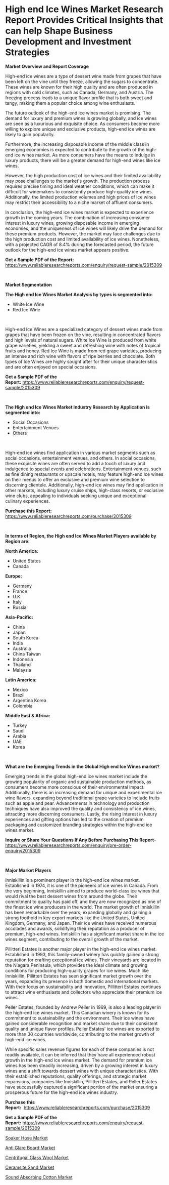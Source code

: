 <p><h1>High end Ice Wines Market Research Report Provides Critical Insights that can help Shape Business Development and Investment Strategies</h1></p><p><strong>Market Overview and Report Coverage</strong></p>
<p><p>High-end ice wines are a type of dessert wine made from grapes that have been left on the vine until they freeze, allowing the sugars to concentrate. These wines are known for their high quality and are often produced in regions with cold climates, such as Canada, Germany, and Austria. The freezing process leads to a unique flavor profile that is both sweet and tangy, making them a popular choice among wine enthusiasts.</p><p>The future outlook of the high-end ice wines market is promising. The demand for luxury and premium wines is growing globally, and ice wines are seen as a luxurious and exquisite choice. As consumers become more willing to explore unique and exclusive products, high-end ice wines are likely to gain popularity.</p><p>Furthermore, the increasing disposable income of the middle class in emerging economies is expected to contribute to the growth of the high-end ice wines market. As more consumers have the means to indulge in luxury products, there will be a greater demand for high-end wines like ice wines.</p><p>However, the high production cost of ice wines and their limited availability may pose challenges to the market's growth. The production process requires precise timing and ideal weather conditions, which can make it difficult for winemakers to consistently produce high-quality ice wines. Additionally, the limited production volumes and high prices of ice wines may restrict their accessibility to a niche market of affluent consumers.</p><p>In conclusion, the high-end ice wines market is expected to experience growth in the coming years. The combination of increasing consumer interest in luxury wines, growing disposable income in emerging economies, and the uniqueness of ice wines will likely drive the demand for these premium products. However, the market may face challenges due to the high production cost and limited availability of ice wines. Nonetheless, with a projected CAGR of 8.4% during the forecasted period, the future outlook for the high-end ice wines market appears positive.</p></p>
<p><strong>Get a Sample PDF of the Report:</strong> <a href="https://www.reliableresearchreports.com/enquiry/request-sample/2015309">https://www.reliableresearchreports.com/enquiry/request-sample/2015309</a></p>
<p>&nbsp;</p>
<p><strong>Market Segmentation</strong></p>
<p><strong>The High end Ice Wines Market Analysis by types is segmented into:</strong></p>
<p><ul><li>White Ice Wine</li><li>Red Ice Wine</li></ul></p>
<p>&nbsp;</p>
<p><p>High-end Ice Wines are a specialized category of dessert wines made from grapes that have been frozen on the vine, resulting in concentrated flavors and high levels of natural sugars. White Ice Wine is produced from white grape varieties, yielding a sweet and refreshing wine with notes of tropical fruits and honey. Red Ice Wine is made from red grape varieties, producing an intense and rich wine with flavors of ripe berries and chocolate. Both types of Ice Wines are highly sought after for their unique characteristics and are often enjoyed on special occasions.</p></p>
<p><strong>Get a Sample PDF of the Report:</strong>&nbsp;<a href="https://www.reliableresearchreports.com/enquiry/request-sample/2015309">https://www.reliableresearchreports.com/enquiry/request-sample/2015309</a></p>
<p>&nbsp;</p>
<p><strong>The High end Ice Wines Market Industry Research by Application is segmented into:</strong></p>
<p><ul><li>Social Occasions</li><li>Entertainment Venues</li><li>Others</li></ul></p>
<p>&nbsp;</p>
<p><p>High-end ice wines find application in various market segments such as social occasions, entertainment venues, and others. In social occasions, these exquisite wines are often served to add a touch of luxury and indulgence to special events and celebrations. Entertainment venues, such as fine dining restaurants or upscale hotels, may feature high-end ice wines on their menus to offer an exclusive and premium wine selection to discerning clientele. Additionally, high-end ice wines may find application in other markets, including luxury cruise ships, high-class resorts, or exclusive wine clubs, appealing to individuals seeking unique and exceptional culinary experiences.</p></p>
<p><strong>Purchase this Report:</strong>&nbsp; <a href="https://www.reliableresearchreports.com/purchase/2015309">https://www.reliableresearchreports.com/purchase/2015309</a></p>
<p>&nbsp;</p>
<p><strong>In terms of Region, the High end Ice Wines Market Players available by Region are:</strong></p>
<p>
    <p> <strong> North America: </strong>
        <ul>
            <li>United States</li>
            <li>Canada</li>
        </ul>
        </p> 
    <p> <strong> Europe: </strong>
        <ul>
            <li>Germany</li>
            <li>France</li>
            <li>U.K.</li>
            <li>Italy</li>
            <li>Russia</li>
        </ul>
        </p> 
    <p> <strong> Asia-Pacific: </strong>
        <ul>
            <li>China</li>
            <li>Japan</li>
            <li>South Korea</li>
            <li>India</li>
            <li>Australia</li>
            <li>China Taiwan</li>
            <li>Indonesia</li>
            <li>Thailand</li>
            <li>Malaysia</li>
        </ul>
        </p> 
    <p> <strong> Latin America: </strong>
        <ul>
            <li>Mexico</li>
            <li>Brazil</li>
            <li>Argentina Korea</li>
            <li>Colombia</li>
        </ul>
        </p> 
    <p> <strong> Middle East & Africa: </strong>
        <ul>
            <li>Turkey</li>
            <li>Saudi</li>
            <li>Arabia</li>
            <li>UAE</li>
            <li>Korea</li>
        </ul>
    </p>
    </p>
<p>&nbsp;</p>
<p><strong>What are the Emerging Trends in the Global High end Ice Wines market?</strong></p>
<p><p>Emerging trends in the global high-end ice wines market include the growing popularity of organic and sustainable production methods, as consumers become more conscious of their environmental impact. Additionally, there is an increasing demand for unique and experimental ice wine flavors, expanding beyond traditional grape varieties to include fruits such as apple and pear. Advancements in technology and production techniques have also improved the quality and consistency of ice wines, attracting more discerning consumers. Lastly, the rising interest in luxury experiences and gifting options has led to the creation of premium packaging and customized branding strategies within the high-end ice wines market.</p></p>
<p><strong>Inquire or Share Your Questions If Any Before Purchasing This Report</strong>- <a href="https://www.reliableresearchreports.com/enquiry/pre-order-enquiry/2015309">https://www.reliableresearchreports.com/enquiry/pre-order-enquiry/2015309</a></p>
<p>&nbsp;</p>
<p><strong>Major Market Players</strong></p>
<p><p>Inniskillin is a prominent player in the high-end ice wines market. Established in 1974, it is one of the pioneers of ice wines in Canada. From the very beginning, Inniskillin aimed to produce world-class ice wines that would rival the best dessert wines from around the globe. Their commitment to quality has paid off, and they are now recognized as one of the finest ice wine producers in the world. The market growth of Inniskillin has been remarkable over the years, expanding globally and gaining a strong foothold in key export markets like the United States, United Kingdom, Germany, and Japan. Their ice wines have received numerous accolades and awards, solidifying their reputation as a producer of premium, high-end wines. Inniskillin has a significant market share in the ice wines segment, contributing to the overall growth of the market.</p><p>Pillitteri Estates is another major player in the high-end ice wines market. Established in 1993, this family-owned winery has quickly gained a strong reputation for crafting exceptional ice wines. Their vineyards are located in the Niagara Peninsula, which provides the ideal climate and growing conditions for producing high-quality grapes for ice wines. Much like Inniskillin, Pillitteri Estates has seen significant market growth over the years, expanding its presence in both domestic and international markets. With their focus on sustainability and innovation, Pillitteri Estates continues to attract wine enthusiasts and collectors who appreciate their premium ice wines.</p><p>Peller Estates, founded by Andrew Peller in 1969, is also a leading player in the high-end ice wines market. This Canadian winery is known for its commitment to sustainability and the environment. Their ice wines have gained considerable recognition and market share due to their consistent quality and unique flavor profiles. Peller Estates' ice wines are exported to more than 30 countries worldwide, contributing to the market growth of high-end ice wines.</p><p>While specific sales revenue figures for each of these companies is not readily available, it can be inferred that they have all experienced robust growth in the high-end ice wines market. The demand for premium ice wines has been steadily increasing, driven by a growing interest in luxury wines and a shift towards dessert wines with unique characteristics. With their established reputations, quality offerings, and strategic market expansions, companies like Inniskillin, Pillitteri Estates, and Peller Estates have successfully captured a significant portion of the market ensuring a prosperous future for the high-end ice wines industry.</p></p>
<p><strong>Purchase this Report:</strong>&nbsp;&nbsp;<a href="https://www.reliableresearchreports.com/purchase/2015309">https://www.reliableresearchreports.com/purchase/2015309</a></p>
<p></p>
<p><strong>Get a Sample PDF of the Report:</strong>&nbsp;<a href="https://www.reliableresearchreports.com/enquiry/request-sample/2015309">https://www.reliableresearchreports.com/enquiry/request-sample/2015309</a></p>
<p><p><a href="https://medium.com/@laurenbrown1918/soaker-hose-market-size-cagr-trends-2024-2030-48902f30609c">Soaker Hose Market</a></p><p><a href="https://medium.com/@joycelucas56/anti-glare-board-market-furnishes-information-on-market-share-market-trends-and-market-growth-1000e78dcc8a">Anti Glare Board Market</a></p><p><a href="https://medium.com/@christinascott1938/centrifugal-glass-wool-market-analysis-and-sze-forecasted-for-period-from-2023-to-2030-5e36e1adc6c0">Centrifugal Glass Wool Market</a></p><p><a href="https://medium.com/@deniseharvey70/ceramsite-sand-market-share-evolution-and-market-growth-trends-2023-2030-b774218aebe1">Ceramsite Sand Market</a></p><p><a href="https://medium.com/@emilywest91/sound-absorbing-cotton-market-competitive-analysis-market-trends-and-forecast-to-2030-ccf8e1fd8c4e">Sound Absorbing Cotton Market</a></p></p>